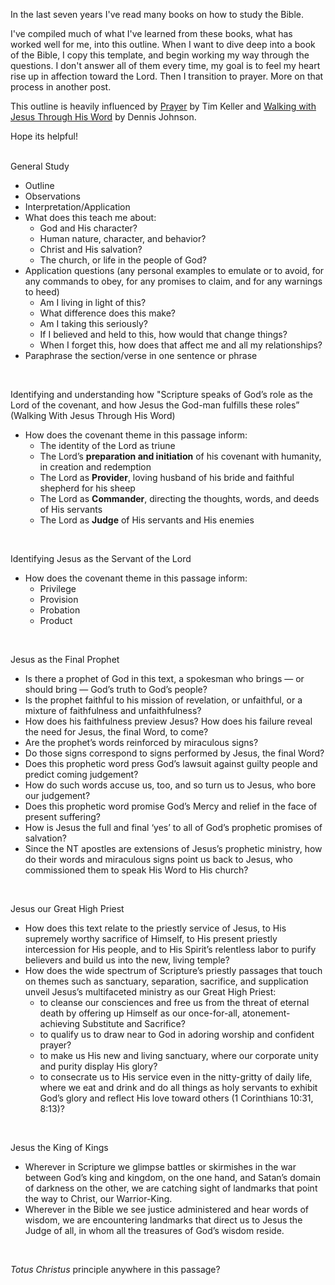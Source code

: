 In the last seven years I've read many books on how to study the Bible.

I've compiled much of what I've learned from these books, what has worked well for me, into this outline. When I want to dive deep into a book of the Bible, I copy this template, and begin working my way through the questions. I don't answer all of them every time, my goal is to feel my heart rise up in affection toward the Lord. Then I transition to prayer. More on that process in another post.
<br>

This outline is heavily influenced by <a href="https://amzn.to/2QLitRO" target="_blank">Prayer</a> by Tim Keller and <a href="https://amzn.to/2Dnh6Wq" target="_blank">Walking with Jesus Through His Word</a> by Dennis Johnson.
<br>

Hope its helpful!  
<br>

General Study  
- Outline  
- Observations  
- Interpretation/Application  
- What does this teach me about:  
    - God and His character?  
    - Human nature, character, and behavior?  
    - Christ and His salvation?  
    - The church, or life in the people of God?  
- Application questions (any personal examples to emulate or to avoid, for any commands to obey, for any promises to claim, and for any warnings to heed)  
    - Am I living in light of this?  
    - What difference does this make?  
    - Am I taking this seriously?  
    - If I believed and held to this, how would that change things?  
    - When I forget this, how does that affect me and all my relationships?  
- Paraphrase the section/verse in one sentence or phrase  
<br>

Identifying and understanding how "Scripture speaks of God’s role as the Lord of the covenant, and how Jesus the God-man fulfills these roles” (Walking With Jesus Through His Word)
<br>
- How does the covenant theme in this passage inform:  
    - The identity of the Lord as triune  
    - The Lord’s __preparation and initiation__ of his covenant with humanity, in creation and redemption  
    - The Lord as __Provider__, loving husband of his bride and faithful shepherd for his sheep  
    - The Lord as __Commander__, directing the thoughts, words, and deeds of His servants  
    - The Lord as __Judge__ of His servants and His enemies  
<br>

Identifying Jesus as the Servant of the Lord
- How does the covenant theme in this passage inform:
    - Privilege
    - Provision
    - Probation
    - Product
<br>

Jesus as the Final Prophet
- Is there a prophet of God in this text, a spokesman who brings — or should bring — God’s truth to God’s people?
- Is the prophet faithful to his mission of revelation, or unfaithful, or a mixture of faithfulness and unfaithfulness?
- How does his faithfulness preview Jesus? How does his failure reveal the need for Jesus, the final Word, to come?
- Are the prophet’s words reinforced by miraculous signs?
- Do those signs correspond to signs performed by Jesus, the final Word? 
- Does this prophetic word press God’s lawsuit against guilty people and predict coming judgement?
- How do such words accuse us, too, and so turn us to Jesus, who bore our judgement?
- Does this prophetic word promise God’s Mercy and relief in the face of present suffering? 
- How is Jesus the full and final ‘yes’ to all of God’s prophetic promises of salvation?
- Since the NT apostles are extensions of Jesus’s prophetic ministry, how do their words and miraculous signs point us back to Jesus, who commissioned them to speak His Word to His church?
<br>

Jesus our Great High Priest
- How does this text relate to the priestly service of Jesus, to His supremely worthy sacrifice of Himself, to His present priestly intercession for His people, and to His Spirit’s relentless labor to purify believers and build us into the new, living temple? 
- How does the wide spectrum of Scripture’s priestly passages that touch on themes such as sanctuary, separation, sacrifice, and supplication unveil Jesus’s multifaceted ministry as our Great High Priest:
    - to cleanse our consciences and free us from the threat of eternal death by offering up Himself as our once-for-all, atonement-achieving Substitute and Sacrifice?
    - to qualify us to draw near to God in adoring worship and confident prayer?
    - to make us His new and living sanctuary, where our corporate unity and purity display His glory?
    - to consecrate us to His service even in the nitty-gritty of daily life, where we eat and drink and do all things as holy servants to exhibit God’s glory and reflect His love toward others (1 Corinthians 10:31, 8:13)?
<br>

Jesus the King of Kings
- Wherever in Scripture we glimpse battles or skirmishes in the war between God’s king and kingdom, on the one hand, and Satan’s domain of darkness on the other, we are catching sight of landmarks that point the way to Christ, our Warrior-King.
- Wherever in the Bible we see justice administered and hear words of wisdom, we are encountering landmarks that direct us to Jesus the Judge of all, in whom all the treasures of God’s wisdom reside.
<br>

_Totus Christus_ principle anywhere in this passage?
